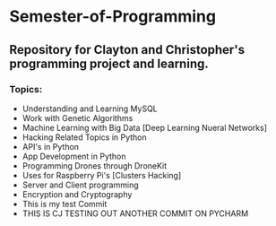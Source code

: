 # Semester-of-Programming
## Repository for Clayton and Christopher's programming project and learning.

### Topics:
- Understanding and Learning MySQL
- Work with Genetic Algorithms
- Machine Learning with Big Data
    [Deep Learning
    Nueral Networks]
- Hacking Related Topics in Python
- API's in Python
- App Development in Python
- Programming Drones through DroneKit
- Uses for Raspberry Pi's 
    [Clusters
    Hacking]
- Server and Client programming
- Encryption and Cryptography
- This is my test Commit
- THIS IS CJ TESTING OUT ANOTHER COMMIT ON PYCHARM